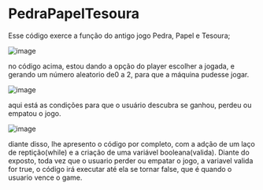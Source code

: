 # PedraPapelTesoura


Esse código exerce a função do antigo jogo Pedra, Papel e Tesoura;


![image](https://github.com/user-attachments/assets/d71af4f3-fa28-49d9-b9aa-ae6067ba016d)



no código acima, estou dando a opção do player escolher a jogada, e gerando um número aleatorio de0 a 2, para que a máquina pudesse jogar.

![image](https://github.com/user-attachments/assets/c518e658-ae73-4e25-b7d5-430036a02f63)


aqui está as condições para que o usuário descubra se ganhou, perdeu ou empatou o jogo.

![image](https://github.com/user-attachments/assets/226f3327-b729-4ed3-a91f-e86a09ccbe4f)


diante disso, lhe apresento o código por completo, com a adção de um laço de reptição(while) e a criação de uma variável booleana(valida).
Diante do exposto, toda vez que o usuario perder ou empatar o jogo, a variavel valida for true, o código irá executar até ela se tornar false, que é quando o usuario vence o game.
